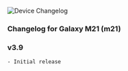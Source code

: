 ![Device Changelog](https://i.imgur.com/C0Wcdr5.png)

### Changelog for Galaxy M21 (m21)

### v3.9
```
- Initial release
```
